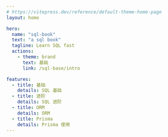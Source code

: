 ```yaml
---
# https://vitepress.dev/reference/default-theme-home-page
layout: home

hero:
  name: "sql-book"
  text: "a sql book"
  tagline: Learn SQL fast
  actions:
    - theme: brand
      text: 基础
      link: /sql-base/intro

features:
  - title: 基础
    details: SQL 基础
  - title: 进阶
    details: SQL 进阶
  - title: ORM
    details: ORM
  - title: Prisma
    details: Prisma 使用
---
```


